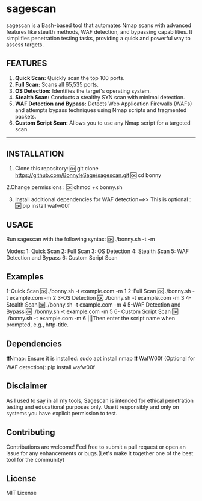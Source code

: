 # sagescan
sagescan is a Bash-based tool that automates Nmap scans with advanced features like stealth methods, WAF detection, and bypassing capabilities. It simplifies penetration testing tasks, providing a quick and powerful way to assess targets.

## FEATURES

1. **Quick Scan:** Quickly scan the top 100 ports.
2. **Full Scan:** Scans all 65,535 ports.
3. **OS Detection:** Identifies the target's operating system.
4. **Stealth Scan:** Conducts a stealthy SYN scan with minimal detection.
5. **WAF Detection and Bypass:** Detects Web Application Firewalls (WAFs) and attempts bypass techniques using Nmap scripts and fragmented packets.
6. **Custom Script Scan:** Allows you to use any Nmap script for a targeted scan.

---

## INSTALLATION

1. Clone this repository:
   🆗 git clone https://github.com/BonnyleSage/sagescan.git
   🆗 cd bonny
   
2.Change permissions :
   🆗 chmod +x bonny.sh

3.  Install additional dependencies for WAF detection==>>  This  is  optional :
   🆗 pip install wafw00f

## USAGE
  Run sagescan with the following syntax:
  🆗  ./bonny.sh -t <target> -m <mode>

  Modes:
        1: Quick Scan
        2: Full Scan
        3: OS Detection
        4: Stealth Scan
        5: WAF Detection and Bypass
        6: Custom Script Scan
## Examples

  1-Quick Scan
  🆗  ./bonny.sh -t example.com -m 1
  2-Full Scan
  🆗  ./bonny.sh -t example.com -m 2
  3-OS Detection
  🆗 ./bonny.sh -t example.com -m 3
  4-Stealth Scan
  🆗 ./bonny.sh -t example.com -m 4
  5-WAF Detection and Bypass
  🆗 ./bonny.sh -t example.com -m 5
  6- Custom Script Scan
  🆗 ./bonny.sh -t example.com -m 6  |||Then enter the script name when prompted, e.g., http-title.

## Dependencies
 ❗❗Nmap: Ensure it is installed:
   sudo apt install nmap
 ❗❗ WafW00f (Optional for WAF detection):
   pip install wafw00f
## Disclaimer
As I  used to say in  all my  tools, Sagescan is intended for ethical penetration testing and educational purposes only. Use it responsibly and only on systems you have explicit permission to test.
## Contributing 
Contributions are welcome! Feel free to submit a pull request or open an issue for any enhancements or bugs.(Let's make it  together one of the best  tool for the community)

## License
MIT License











